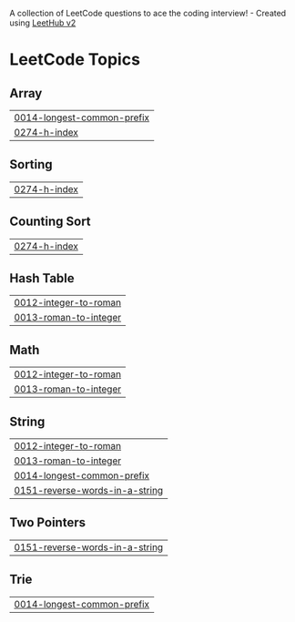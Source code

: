 A collection of LeetCode questions to ace the coding interview! - Created using [LeetHub v2](https://github.com/arunbhardwaj/LeetHub-2.0)
<!---LeetCode Topics Start-->
# LeetCode Topics
## Array
|  |
| ------- |
| [0014-longest-common-prefix](https://github.com/fatalcoder29/DSA/tree/master/0014-longest-common-prefix) |
| [0274-h-index](https://github.com/fatalcoder29/DSA/tree/master/0274-h-index) |
## Sorting
|  |
| ------- |
| [0274-h-index](https://github.com/fatalcoder29/DSA/tree/master/0274-h-index) |
## Counting Sort
|  |
| ------- |
| [0274-h-index](https://github.com/fatalcoder29/DSA/tree/master/0274-h-index) |
## Hash Table
|  |
| ------- |
| [0012-integer-to-roman](https://github.com/fatalcoder29/DSA/tree/master/0012-integer-to-roman) |
| [0013-roman-to-integer](https://github.com/fatalcoder29/DSA/tree/master/0013-roman-to-integer) |
## Math
|  |
| ------- |
| [0012-integer-to-roman](https://github.com/fatalcoder29/DSA/tree/master/0012-integer-to-roman) |
| [0013-roman-to-integer](https://github.com/fatalcoder29/DSA/tree/master/0013-roman-to-integer) |
## String
|  |
| ------- |
| [0012-integer-to-roman](https://github.com/fatalcoder29/DSA/tree/master/0012-integer-to-roman) |
| [0013-roman-to-integer](https://github.com/fatalcoder29/DSA/tree/master/0013-roman-to-integer) |
| [0014-longest-common-prefix](https://github.com/fatalcoder29/DSA/tree/master/0014-longest-common-prefix) |
| [0151-reverse-words-in-a-string](https://github.com/fatalcoder29/DSA/tree/master/0151-reverse-words-in-a-string) |
## Two Pointers
|  |
| ------- |
| [0151-reverse-words-in-a-string](https://github.com/fatalcoder29/DSA/tree/master/0151-reverse-words-in-a-string) |
## Trie
|  |
| ------- |
| [0014-longest-common-prefix](https://github.com/fatalcoder29/DSA/tree/master/0014-longest-common-prefix) |
<!---LeetCode Topics End-->